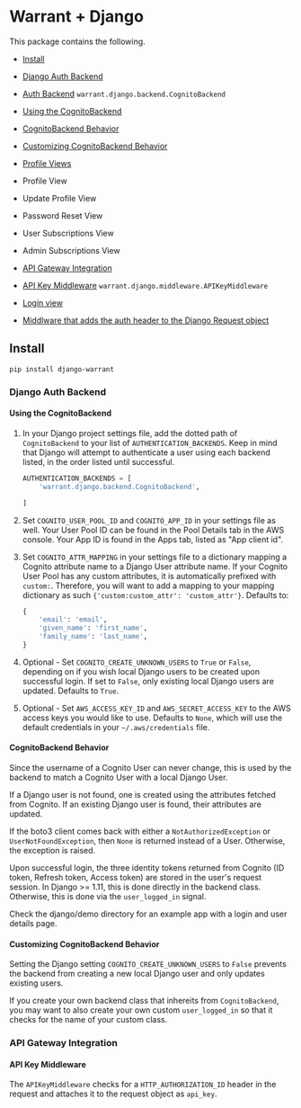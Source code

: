 # Warrant + Django
 
 This package contains the following.
 
 - [Install](#install)
 - [Django Auth Backend](#django-auth-backend)
 
 - [Auth Backend](#django-auth-backend) `warrant.django.backend.CognitoBackend`
  - [Using the CognitoBackend](#using-the-cognitobackend)
  - [CognitoBackend Behavior](#cognitobackend-behavior)
  - [Customizing CognitoBackend Behavior](#customizing-cognitobackend-behavior)
- [Profile Views](#profile-views)
 - Profile View
 - Update Profile View
 - Password Reset View
 - User Subscriptions View
 - Admin Subscriptions View

- [API Gateway Integration](#api-gateway-integration)
- [API Key Middleware](#api-key-middleware) `warrant.django.middleware.APIKeyMiddleware`
- [Login view](#login-view)
- [Middlware that adds the auth header to the Django Request object](#api-gateway-middleware)
 
 ## Install 
 `pip install django-warrant`
 
 
 ### Django Auth Backend
 #### Using the CognitoBackend
 1. In your Django project settings file, add the dotted path of
 `CognitoBackend` to your list of `AUTHENTICATION_BACKENDS`.
 Keep in mind that Django will attempt to authenticate a user using
 each backend listed, in the order listed until successful.
 
     ```python
     AUTHENTICATION_BACKENDS = [
         'warrant.django.backend.CognitoBackend',
 
     ]
     ```
 2. Set `COGNITO_USER_POOL_ID` and `COGNITO_APP_ID` in your settings file as well.
 Your User Pool ID can be found in the Pool Details tab in the AWS console.
 Your App ID is found in the Apps tab, listed as "App client id".
 
 3. Set `COGNITO_ATTR_MAPPING` in your settings file to a dictionary mapping a
 Cognito attribute name to a Django User attribute name.
 If your Cognito User Pool has any custom attributes, it is automatically
 prefixed with `custom:`. Therefore, you will want to add a mapping to your
 mapping dictionary as such `{'custom:custom_attr': 'custom_attr'}`.
 Defaults to:
     ```python
     {
         'email': 'email',
         'given_name': 'first_name',
         'family_name': 'last_name',
     }
     ```
 4. Optional - Set `COGNITO_CREATE_UNKNOWN_USERS` to `True` or `False`, depending on if
 you wish local Django users to be created upon successful login. If set to `False`,
 only existing local Django users are updated.
 Defaults to `True`.
 
 5. Optional - Set `AWS_ACCESS_KEY_ID` and `AWS_SECRET_ACCESS_KEY`
 to the AWS access keys you would like to use.
 Defaults to `None`, which will use the default credentials in your `~/.aws/credentials` file.
 
 #### CognitoBackend Behavior
 Since the username of a Cognito User can never change,
 this is used by the backend to match a Cognito User with a local Django
 User.
 
 If a Django user is not found, one is created using the attributes
 fetched from Cognito. If an existing Django user is found, their
 attributes are updated.
 
 If the boto3 client comes back with either a `NotAuthorizedException` or
 `UserNotFoundException`, then `None` is returned instead of a User.
 Otherwise, the exception is raised.
 
 Upon successful login, the three identity tokens returned from Cognito
 (ID token, Refresh token, Access token) are stored in the user's request
 session. In Django >= 1.11, this is done directly in the backend class.
 Otherwise, this is done via the `user_logged_in` signal.
 
 Check the django/demo directory for an example app with a login and
 user details page.
 
 #### Customizing CognitoBackend Behavior
 Setting the Django setting `COGNITO_CREATE_UNKNOWN_USERS` to `False` prevents the backend
 from creating a new local Django user and only updates existing users.
 
 If you create your own backend class that inhereits from `CognitoBackend`, you may
 want to also create your own custom `user_logged_in` so that it checks
 for the name of your custom class.
 
 ### API Gateway Integration
 
 #### API Key Middleware
 The `APIKeyMiddleware` checks for a `HTTP_AUTHORIZATION_ID` header
 in the request and attaches it to the request object as `api_key`.
